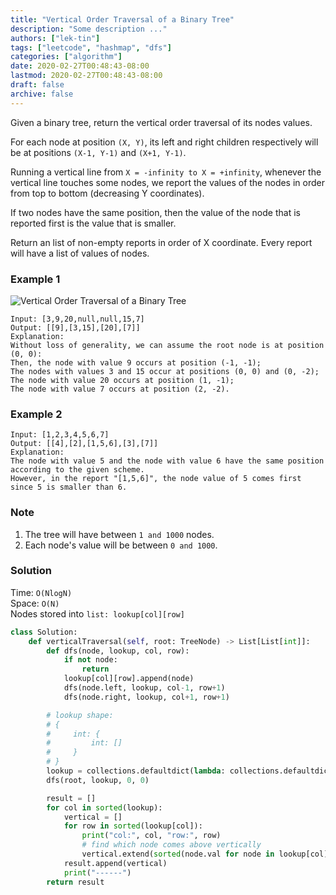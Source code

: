```yaml
---
title: "Vertical Order Traversal of a Binary Tree"
description: "Some description ..."
authors: ["lek-tin"]
tags: ["leetcode", "hashmap", "dfs"]
categories: ["algorithm"]
date: 2020-02-27T00:48:43-08:00
lastmod: 2020-02-27T00:48:43-08:00
draft: false
archive: false
---
```

Given a binary tree, return the vertical order traversal of its nodes values.  

For each node at position `(X, Y)`, its left and right children respectively will be at positions `(X-1, Y-1)` and `(X+1, Y-1)`.  

Running a vertical line from `X = -infinity to X = +infinity`, whenever the vertical line touches some nodes, we report the values of the nodes in order from top to bottom (decreasing Y coordinates).  

If two nodes have the same position, then the value of the node that is reported first is the value that is smaller.  

Return an list of non-empty reports in order of X coordinate.  Every report will have a list of values of nodes.  

### Example 1

![Vertical Order Traversal of a Binary Tree](/img/post/vertical-order-traversal-of-a-binary-tree.png)
```
Input: [3,9,20,null,null,15,7]
Output: [[9],[3,15],[20],[7]]
Explanation: 
Without loss of generality, we can assume the root node is at position (0, 0):
Then, the node with value 9 occurs at position (-1, -1);
The nodes with values 3 and 15 occur at positions (0, 0) and (0, -2);
The node with value 20 occurs at position (1, -1);
The node with value 7 occurs at position (2, -2).
```

### Example 2

```
Input: [1,2,3,4,5,6,7]
Output: [[4],[2],[1,5,6],[3],[7]]
Explanation: 
The node with value 5 and the node with value 6 have the same position according to the given scheme.
However, in the report "[1,5,6]", the node value of 5 comes first since 5 is smaller than 6.
```

### Note

1. The tree will have between `1 and 1000` nodes.
2. Each node's value will be between `0 and 1000`.

### Solution
Time: `O(NlogN)`  
Space: `O(N)`  
Nodes stored into `list: lookup[col][row]`
```python
class Solution:
    def verticalTraversal(self, root: TreeNode) -> List[List[int]]:
        def dfs(node, lookup, col, row):
            if not node:
                return
            lookup[col][row].append(node)
            dfs(node.left, lookup, col-1, row+1)
            dfs(node.right, lookup, col+1, row+1)

        # lookup shape:
        # {
        #     int: {
        #         int: []
        #     }
        # }
        lookup = collections.defaultdict(lambda: collections.defaultdict(list))
        dfs(root, lookup, 0, 0)

        result = []
        for col in sorted(lookup):
            vertical = []
            for row in sorted(lookup[col]):
                print("col:", col, "row:", row)
                # find which node comes above vertically
                vertical.extend(sorted(node.val for node in lookup[col][row]))
            result.append(vertical)
            print("------")
        return result
```